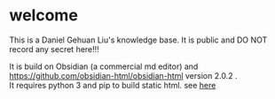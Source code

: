 # welcome
This is a Daniel Gehuan Liu's knowledge base.
It is public and DO NOT record any secret here!!!


It is build on Obsidian (a commercial md editor) and https://github.com/obsidian-html/obsidian-html version 2.0.2 .  
It requires python 3 and pip to build static html. see [here](export_obsidian_to_html)